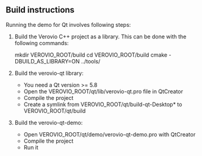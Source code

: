 Build instructions
------------------

Running the demo for Qt involves following steps:

1) Build the Verovio C++ project as a library. This can be done with the following commands:

    mkdir VEROVIO_ROOT/build
    cd VEROVIO_ROOT/build
    cmake -DBUILD_AS_LIBRARY=ON ../tools/

2) Build the verovio-qt library:
	- You need a Qt version >= 5.8
	- Open the VEROVIO_ROOT/qt/lib/verovio-qt.pro file in QtCreator
	- Compile the project
	- Create a symlink from VEROVIO_ROOT/qt/build-qt-Desktop* to VEROVIO_ROOT/qt/build

3) Build the verovio-qt-demo:
	- Open VEROVIO_ROOT/qt/demo/verovio-qt-demo.pro with QtCreator
	- Compile the project
	- Run it
